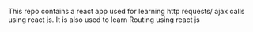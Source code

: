 This repo contains a react app used for learning http requests/ ajax calls using react js.
It is also used to learn Routing using react js
